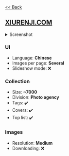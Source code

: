 [<< Back](/README.md)

## [XIURENJI.COM](https://www.xiurenji.com/)

<!--Screenshot 1280x2000-->
<details>
  <summary>Screenshot</summary>

  ![image](screenshot.png)
</details>

<!--
✔️ - Yes
❌ - No
❓ - Unknown
-->

### UI
<!--
Language(s) (English/Chinese/Russian etc.)
Images per page (One/Several/All)
Slideshow mode (✔️/❌)
-->
- Language: **Chinese**
- Images per page: **Several**
- Slideshow mode: ❌

### Collection
<!--
Division (Category/Photo agency/Country etc.)
Size (approximately, may me unknown)
Tags (✔️/❌)
Covers (✔️/❌)
Top list (✔️/❌)
-->
- Size: **~7000**
- Division: **Photo agency**
- Tags: ✔️
- Covers: ✔️
- Top list: ✔️

### Images
<!--
Resolution (Medium/High/Original)
Downloading (✔️/❌)
-->
- Resolution: **Medium**
- Downloading: ❌
